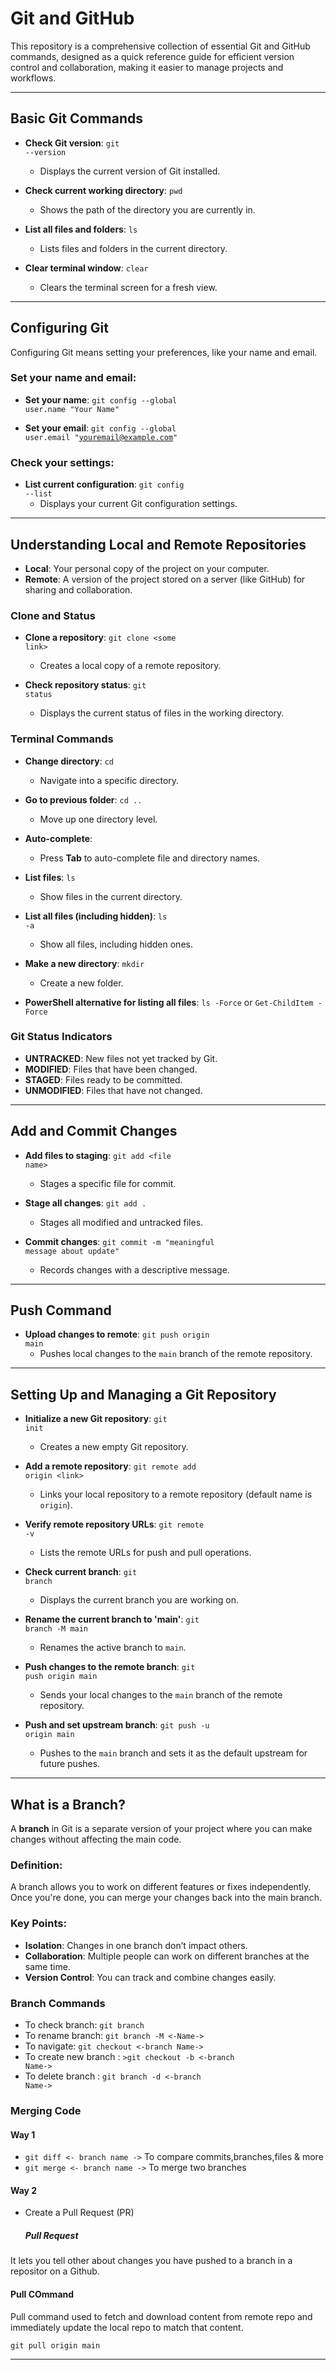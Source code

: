# Git and GitHub
This repository is a comprehensive collection of essential Git and GitHub commands, designed as a quick reference guide for efficient version control and collaboration, making it easier to manage projects and workflows.

---

## Basic Git Commands
- **Check Git version**: 
  <code>git --version</code>
  - Displays the current version of Git installed.

- **Check current working directory**: 
  <code>pwd</code>
  - Shows the path of the directory you are currently in.

- **List all files and folders**: 
  <code>ls</code>
  - Lists files and folders in the current directory.

- **Clear terminal window**: 
  <code>clear</code>
  - Clears the terminal screen for a fresh view.

---

## Configuring Git
Configuring Git means setting your preferences, like your name and email.

### Set your name and email:
- **Set your name**: 
  <code>git config --global user.name "Your Name"</code>
  
- **Set your email**: 
  <code>git config --global user.email "youremail@example.com"</code>
  
### Check your settings:
- **List current configuration**: 
  <code>git config --list</code>
  - Displays your current Git configuration settings.

---

## Understanding Local and Remote Repositories
- **Local**: Your personal copy of the project on your computer.
- **Remote**: A version of the project stored on a server (like GitHub) for sharing and collaboration.

### Clone and Status
- **Clone a repository**: 
  <code>git clone &lt;some link&gt;</code>
  - Creates a local copy of a remote repository.

- **Check repository status**: 
  <code>git status</code>
  - Displays the current status of files in the working directory.

### Terminal Commands
- **Change directory**: 
  <code>cd</code> 
  - Navigate into a specific directory.
  
- **Go to previous folder**: 
  <code>cd ..</code> 
  - Move up one directory level.
  
- **Auto-complete**: 
  - Press **Tab** to auto-complete file and directory names.

- **List files**: 
  <code>ls</code> 
  - Show files in the current directory.

- **List all files (including hidden)**: 
  <code>ls -a</code>
  - Show all files, including hidden ones.

- **Make a new directory**: 
  <code>mkdir</code>
  - Create a new folder.

- **PowerShell alternative for listing all files**: 
  <code>ls -Force</code> or <code>Get-ChildItem -Force</code>

### Git Status Indicators
- **UNTRACKED**: New files not yet tracked by Git.
- **MODIFIED**: Files that have been changed.
- **STAGED**: Files ready to be committed.
- **UNMODIFIED**: Files that have not changed.

---

## Add and Commit Changes
- **Add files to staging**: 
  <code>git add &lt;file name&gt;</code>
  - Stages a specific file for commit.
  
- **Stage all changes**: 
  <code>git add .</code>
  - Stages all modified and untracked files.

- **Commit changes**: 
  <code>git commit -m "meaningful message about update"</code>
  - Records changes with a descriptive message.

---

## Push Command
- **Upload changes to remote**: 
  <code>git push origin main</code>
  - Pushes local changes to the `main` branch of the remote repository.

---

## Setting Up and Managing a Git Repository
- **Initialize a new Git repository**: 
  <code>git init</code>
  - Creates a new empty Git repository.

- **Add a remote repository**: 
  <code>git remote add origin &lt;link&gt;</code>
  - Links your local repository to a remote repository (default name is `origin`).

- **Verify remote repository URLs**: 
  <code>git remote -v</code>
  - Lists the remote URLs for push and pull operations.

- **Check current branch**: 
  <code>git branch</code>
  - Displays the current branch you are working on.

- **Rename the current branch to 'main'**: 
  <code>git branch -M main</code>
  - Renames the active branch to `main`.

- **Push changes to the remote branch**: 
  <code>git push origin main</code>
  - Sends your local changes to the `main` branch of the remote repository.

- **Push and set upstream branch**: 
  <code>git push -u origin main</code>
  - Pushes to the `main` branch and sets it as the default upstream for future pushes.

---

## What is a Branch?
A **branch** in Git is a separate version of your project where you can make changes without affecting the main code.

### Definition:
A branch allows you to work on different features or fixes independently. Once you're done, you can merge your changes back into the main branch.

### Key Points:
- **Isolation**: Changes in one branch don’t impact others.
- **Collaboration**: Multiple people can work on different branches at the same time.
- **Version Control**: You can track and combine changes easily.

### Branch Commands

- To check branch: <code>git branch</code>
- To rename branch: <code>git branch -M <-Name-></code>
- To navigate: <code>git checkout <-branch Name-></code>
- To create new branch : <code>>git checkout  -b <-branch Name-></code>
- To delete branch : <code>git branch -d <-branch Name-></code>

### Merging Code 

#### Way 1

- <code>git diff <- branch name -></code>  To compare commits,branches,files & more
- <code>git merge <- branch name -></code>  To merge two branches

#### Way 2

- Create a Pull Request (PR)

  ##### Pull Request
 It lets you tell other about changes you have pushed to a branch in a repositor on a Github.

 #### Pull COmmand

 Pull command used to fetch and download  content from remote repo and immediately update the local repo to match that content.

 <code>git pull origin main</code>

---
